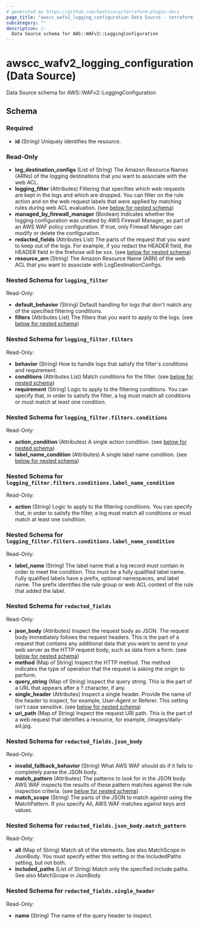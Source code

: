 ```yaml
---
# generated by https://github.com/hashicorp/terraform-plugin-docs
page_title: "awscc_wafv2_logging_configuration Data Source - terraform-provider-awscc"
subcategory: ""
description: |-
  Data Source schema for AWS::WAFv2::LoggingConfiguration
---
```


# awscc_wafv2_logging_configuration (Data Source)

Data Source schema for AWS::WAFv2::LoggingConfiguration



<!-- schema generated by tfplugindocs -->
## Schema

### Required

- **id** (String) Uniquely identifies the resource.

### Read-Only

- **log_destination_configs** (List of String) The Amazon Resource Names (ARNs) of the logging destinations that you want to associate with the web ACL.
- **logging_filter** (Attributes) Filtering that specifies which web requests are kept in the logs and which are dropped. You can filter on the rule action and on the web request labels that were applied by matching rules during web ACL evaluation. (see [below for nested schema](#nestedatt--logging_filter))
- **managed_by_firewall_manager** (Boolean) Indicates whether the logging configuration was created by AWS Firewall Manager, as part of an AWS WAF policy configuration. If true, only Firewall Manager can modify or delete the configuration.
- **redacted_fields** (Attributes List) The parts of the request that you want to keep out of the logs. For example, if you redact the HEADER field, the HEADER field in the firehose will be xxx. (see [below for nested schema](#nestedatt--redacted_fields))
- **resource_arn** (String) The Amazon Resource Name (ARN) of the web ACL that you want to associate with LogDestinationConfigs.

<a id="nestedatt--logging_filter"></a>
### Nested Schema for `logging_filter`

Read-Only:

- **default_behavior** (String) Default handling for logs that don't match any of the specified filtering conditions.
- **filters** (Attributes List) The filters that you want to apply to the logs. (see [below for nested schema](#nestedatt--logging_filter--filters))

<a id="nestedatt--logging_filter--filters"></a>
### Nested Schema for `logging_filter.filters`

Read-Only:

- **behavior** (String) How to handle logs that satisfy the filter's conditions and requirement.
- **conditions** (Attributes List) Match conditions for the filter. (see [below for nested schema](#nestedatt--logging_filter--filters--conditions))
- **requirement** (String) Logic to apply to the filtering conditions. You can specify that, in order to satisfy the filter, a log must match all conditions or must match at least one condition.

<a id="nestedatt--logging_filter--filters--conditions"></a>
### Nested Schema for `logging_filter.filters.conditions`

Read-Only:

- **action_condition** (Attributes) A single action condition. (see [below for nested schema](#nestedatt--logging_filter--filters--conditions--action_condition))
- **label_name_condition** (Attributes) A single label name condition. (see [below for nested schema](#nestedatt--logging_filter--filters--conditions--label_name_condition))

<a id="nestedatt--logging_filter--filters--conditions--action_condition"></a>
### Nested Schema for `logging_filter.filters.conditions.label_name_condition`

Read-Only:

- **action** (String) Logic to apply to the filtering conditions. You can specify that, in order to satisfy the filter, a log must match all conditions or must match at least one condition.


<a id="nestedatt--logging_filter--filters--conditions--label_name_condition"></a>
### Nested Schema for `logging_filter.filters.conditions.label_name_condition`

Read-Only:

- **label_name** (String) The label name that a log record must contain in order to meet the condition. This must be a fully qualified label name. Fully qualified labels have a prefix, optional namespaces, and label name. The prefix identifies the rule group or web ACL context of the rule that added the label.





<a id="nestedatt--redacted_fields"></a>
### Nested Schema for `redacted_fields`

Read-Only:

- **json_body** (Attributes) Inspect the request body as JSON. The request body immediately follows the request headers. This is the part of a request that contains any additional data that you want to send to your web server as the HTTP request body, such as data from a form. (see [below for nested schema](#nestedatt--redacted_fields--json_body))
- **method** (Map of String) Inspect the HTTP method. The method indicates the type of operation that the request is asking the origin to perform.
- **query_string** (Map of String) Inspect the query string. This is the part of a URL that appears after a ? character, if any.
- **single_header** (Attributes) Inspect a single header. Provide the name of the header to inspect, for example, User-Agent or Referer. This setting isn't case sensitive. (see [below for nested schema](#nestedatt--redacted_fields--single_header))
- **uri_path** (Map of String) Inspect the request URI path. This is the part of a web request that identifies a resource, for example, /images/daily-ad.jpg.

<a id="nestedatt--redacted_fields--json_body"></a>
### Nested Schema for `redacted_fields.json_body`

Read-Only:

- **invalid_fallback_behavior** (String) What AWS WAF should do if it fails to completely parse the JSON body.
- **match_pattern** (Attributes) The patterns to look for in the JSON body. AWS WAF inspects the results of these pattern matches against the rule inspection criteria. (see [below for nested schema](#nestedatt--redacted_fields--json_body--match_pattern))
- **match_scope** (String) The parts of the JSON to match against using the MatchPattern. If you specify All, AWS WAF matches against keys and values.

<a id="nestedatt--redacted_fields--json_body--match_pattern"></a>
### Nested Schema for `redacted_fields.json_body.match_pattern`

Read-Only:

- **all** (Map of String) Match all of the elements. See also MatchScope in JsonBody. You must specify either this setting or the IncludedPaths setting, but not both.
- **included_paths** (List of String) Match only the specified include paths. See also MatchScope in JsonBody.



<a id="nestedatt--redacted_fields--single_header"></a>
### Nested Schema for `redacted_fields.single_header`

Read-Only:

- **name** (String) The name of the query header to inspect.


